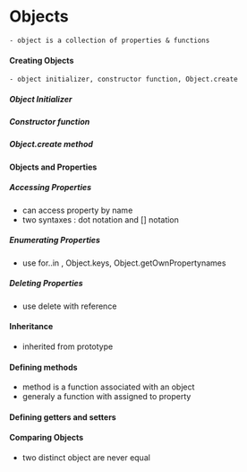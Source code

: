 # Objects
    - object is a collection of properties & functions
#### Creating Objects
    - object initializer, constructor function, Object.create
##### Object Initializer
##### Constructor function
##### Object.create method

#### Objects and Properties
##### Accessing Properties
- can access property by name
- two syntaxes : dot notation and [] notation
##### Enumerating Properties
- use for..in , Object.keys, Object.getOwnPropertynames
##### Deleting Properties
- use delete with reference

#### Inheritance
- inherited from prototype

#### Defining methods
- method is a function associated with an object
- generaly a function with assigned to property
#### Defining getters and setters
#### Comparing Objects
- two distinct object are never equal



